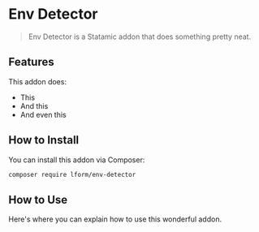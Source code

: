 # Env Detector

> Env Detector is a Statamic addon that does something pretty neat.

## Features

This addon does:

- This
- And this
- And even this

## How to Install

You can install this addon via Composer:

``` bash
composer require lform/env-detector
```

## How to Use

Here's where you can explain how to use this wonderful addon.
